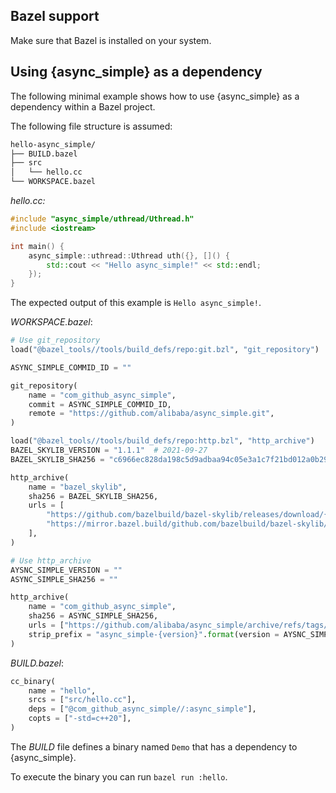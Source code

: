 ## Bazel support
Make sure that Bazel is installed on your system.


## Using {async_simple} as a dependency
The following minimal example shows how to use {async_simple} as a dependency within a Bazel project.

The following file structure is assumed:
```bash
hello-async_simple/
├── BUILD.bazel
├── src
│   └── hello.cc
└── WORKSPACE.bazel
```

*hello.cc:*
```cpp
#include "async_simple/uthread/Uthread.h"
#include <iostream>

int main() {
    async_simple::uthread::Uthread uth({}, []() {
        std::cout << "Hello async_simple!" << std::endl;
    });
}
```
The expected output of this example is `Hello async_simple!`.

*WORKSPACE.bazel*:
```python
# Use git_repository
load("@bazel_tools//tools/build_defs/repo:git.bzl", "git_repository")

ASYNC_SIMPLE_COMMID_ID = ""

git_repository(
    name = "com_github_async_simple",
    commit = ASYNC_SIMPLE_COMMID_ID,
    remote = "https://github.com/alibaba/async_simple.git",
)

load("@bazel_tools//tools/build_defs/repo:http.bzl", "http_archive")
BAZEL_SKYLIB_VERSION = "1.1.1"  # 2021-09-27
BAZEL_SKYLIB_SHA256 = "c6966ec828da198c5d9adbaa94c05e3a1c7f21bd012a0b29ba8ddbccb2c93b0d"

http_archive(
    name = "bazel_skylib",
    sha256 = BAZEL_SKYLIB_SHA256,
    urls = [
        "https://github.com/bazelbuild/bazel-skylib/releases/download/{version}/bazel-skylib-{version}.tar.gz".format(version = BAZEL_SKYLIB_VERSION),
        "https://mirror.bazel.build/github.com/bazelbuild/bazel-skylib/releases/download/{version}/bazel-skylib-{version}.tar.gz".format(version = BAZEL_SKYLIB_VERSION),
    ],
)

# Use http_archive
AYSNC_SIMPLE_VERSION = ""
ASYNC_SIMPLE_SHA256 = ""

http_archive(
    name = "com_github_async_simple",
    sha256 = ASYNC_SIMPLE_SHA256,
    urls = ["https://github.com/alibaba/async_simple/archive/refs/tags/{version}.zip".format(version = AYSNC_SIMPLE_VERSION)],
    strip_prefix = "async_simple-{version}".format(version = AYSNC_SIMPLE_VERSION),
)
```

*BUILD.bazel*:
```python
cc_binary(
    name = "hello",
    srcs = ["src/hello.cc"],
    deps = ["@com_github_async_simple//:async_simple"],
    copts = ["-std=c++20"],
)
```

The *BUILD* file defines a binary named `Demo` that has a dependency to {async_simple}.  

To execute the binary you can run `bazel run :hello`.
